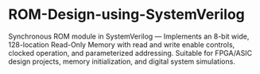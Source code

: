 # ROM-Design-using-SystemVerilog
Synchronous ROM module in SystemVerilog — Implements an 8-bit wide, 128-location Read-Only Memory with read and write enable controls, clocked operation, and parameterized addressing. Suitable for FPGA/ASIC design projects, memory initialization, and digital system simulations.
